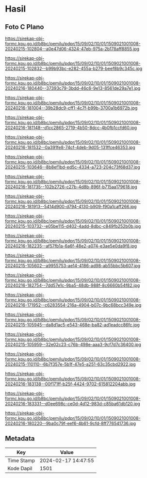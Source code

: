 # Hasil

## Foto C Plano

https://sirekap-obj-formc.kpu.go.id/b8bc/pemilu/pdpr/15/09/02/10/01/1509021001008-20240215-102804--a0e47d06-4324-47eb-975a-2b178aff8855.jpg

https://sirekap-obj-formc.kpu.go.id/b8bc/pemilu/pdpr/15/09/02/10/01/1509021001008-20240215-102832--b99b93bc-e282-455a-b279-beef8b9c345c.jpg

https://sirekap-obj-formc.kpu.go.id/b8bc/pemilu/pdpr/15/09/02/10/01/1509021001008-20240216-180440--37393c79-3bdd-46c6-9e13-8561de29a7e1.jpg

https://sirekap-obj-formc.kpu.go.id/b8bc/pemilu/pdpr/15/09/02/10/01/1509021001008-20240216-181004--39b28dc9-cff1-4c7f-b99b-3700a1b6972b.jpg

https://sirekap-obj-formc.kpu.go.id/b8bc/pemilu/pdpr/15/09/02/10/01/1509021001008-20240216-181148--d1cc2865-2719-4b50-8dcc-4b0fb1ccfd60.jpg

https://sirekap-obj-formc.kpu.go.id/b8bc/pemilu/pdpr/15/09/02/10/01/1509021001008-20240216-181532--0a391fe8-74cf-4deb-9d05-131ffce46353.jpg

https://sirekap-obj-formc.kpu.go.id/b8bc/pemilu/pdpr/15/09/02/10/01/1509021001008-20240215-103646--8b8ef1bd-ed5c-4334-a723-204c73f68d37.jpg

https://sirekap-obj-formc.kpu.go.id/b8bc/pemilu/pdpr/15/09/02/10/01/1509021001008-20240216-181735--102b2726-c27b-4d8b-896f-b715aa179618.jpg

https://sirekap-obj-formc.kpu.go.id/b8bc/pemilu/pdpr/15/09/02/10/01/1509021001008-20240216-181913--5414d900-d794-4130-b909-f90a1caff266.jpg

https://sirekap-obj-formc.kpu.go.id/b8bc/pemilu/pdpr/15/09/02/10/01/1509021001008-20240215-103732--e05be115-d402-4add-8dbc-c849fb252b0b.jpg

https://sirekap-obj-formc.kpu.go.id/b8bc/pemilu/pdpr/15/09/02/10/01/1509021001008-20240216-182235--af57fb1a-6a6f-48e2-a074-e3ae5e0da9f8.jpg

https://sirekap-obj-formc.kpu.go.id/b8bc/pemilu/pdpr/15/09/02/10/01/1509021001008-20240215-105602--a9955753-ae14-4186-ad98-ab55bbc5b607.jpg

https://sirekap-obj-formc.kpu.go.id/b8bc/pemilu/pdpr/15/09/02/10/01/1509021001008-20240216-182754--7dd57e1c-9ba5-48db-988f-8c6660b54f82.jpg

https://sirekap-obj-formc.kpu.go.id/b8bc/pemilu/pdpr/15/09/02/10/01/1509021001008-20240216-171952--c6283554-216a-4904-b07c-9bc68bcc349e.jpg

https://sirekap-obj-formc.kpu.go.id/b8bc/pemilu/pdpr/15/09/02/10/01/1509021001008-20240215-105945--da8d1ac5-e543-468e-ba82-ad1eadcc86fc.jpg

https://sirekap-obj-formc.kpu.go.id/b8bc/pemilu/pdpr/15/09/02/10/01/1509021001008-20240215-105959--32e02c23-c76b-498e-aaa3-9cf7d7c36400.jpg

https://sirekap-obj-formc.kpu.go.id/b8bc/pemilu/pdpr/15/09/02/10/01/1509021001008-20240215-110110--6b7f357e-5b1f-47e5-a251-63c35cbd2922.jpg

https://sirekap-obj-formc.kpu.go.id/b8bc/pemilu/pdpr/15/09/02/10/01/1509021001008-20240216-183138--00f171ff-b25f-4424-9702-615812204abb.jpg

https://sirekap-obj-formc.kpu.go.id/b8bc/pemilu/pdpr/15/09/02/10/01/1509021001008-20240216-183331--d0ee698c-ce0d-4d12-983d-c85ba61db120.jpg

https://sirekap-obj-formc.kpu.go.id/b8bc/pemilu/pdpr/15/09/02/10/01/1509021001008-20240216-180220--9ba0c79f-eef6-4b61-9cfd-8ff776541736.jpg


## Metadata

| Key        | Value               |
| ---------- | ------------------- |
| Time Stamp | 2024-02-17 14:47:55 |
| Kode Dapil | 1501                |



